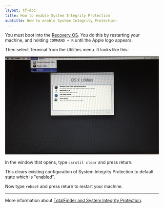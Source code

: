 ```yaml
---
layout: tf-doc
title: How to enable System Integrity Protection
subtitle: How to enable System Integrity Protection
---
```


You must boot into the [Recovery OS](https://support.apple.com/en-us/HT201314). You do this by restarting your machine, and holding `COMMAND + R` until the Apple logo appears.

Then select Terminal from the Utilities menu. It looks like this:

<img src="/images/recovery-1.png">

In the window that opens, type `csrutil clear` and press return. 

This clears existing configuration of System Integrity Protection to default state which is "enabled".

Now type `reboot` and press return to restart your machine.

---

More information about [TotalFinder and System Integrity Protection](/system-integrity-protection).
